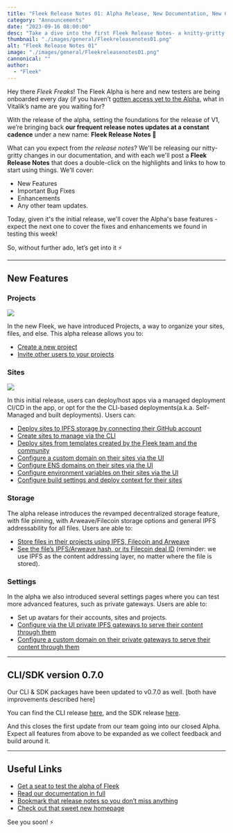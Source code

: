 ```yaml
---
title: "Fleek Release Notes 01: Alpha Release, New Documentation, New CLI/SDK Version"
category: "Announcements"
date: "2023-09-16 08:00:00"
desc: "Take a dive into the first Fleek Release Notes- a knitty-gritty, regular release notes covering Features, Fixes, and Improvements"
thumbnail: "./images/general/Fleekreleasenotes01.png"
alt: "Fleek Release Notes 01"
image: "./images/general/Fleekreleasenotes01.png"
cannonical: ""
author: 
  - "Fleek"
---
```


Hey there *Fleek Freaks*! The Fleek Alpha is here and new testers are being onboarded every day (if you haven’t [gotten access yet to the Alpha](https://fleekxyz.typeform.com/alpha-access), what in Vitalik’s name are you waiting for?

With the release of the alpha, setting the foundations for the release of V1, we’re bringing back **our frequent release notes updates at a constant cadence** under a new name: **Fleek Release Notes 📔**

What can you expect from *the release notes*? We'll be releasing our nitty-gritty changes in our documentation, and with each we'll post a **Fleek Release Notes** that does a double-click on the highlights and links to how to start using things. We'll cover:

- New Features
- Important Bug Fixes
- Enhancements
- Any other team updates.

Today, given it's the initial release, we'll cover the Alpha's base features - expect the next one to cover the fixes and enhancements we found in testing this week!

So, without further ado, let’s get into it ⚡

---

## New Features

### Projects

![](./images/general/Homepage-alpha.png)

In the new Fleek, we have introduced Projects, a way to organize your sites, files, and else. This alpha release allows you to:

- [Create a new project](https://docs.fleek.xyz/docs/Projects#creating-a-new-project)
- [Invite other users to your projects](https://docs.fleek.xyz/docs/Projects/invites)

### Sites

![](./images/general/sites-alpha.png)

In this initial release, users can deploy/host apps via a managed deployment CI/CD in the app, or opt for the the CLI-based deployments(a.k.a. Self-Managed and built deployments). Users can:

- [Deploy sites to IPFS storage by connecting their GitHub account](https://docs.fleek.xyz/docs/Sites/managed)
- [Create sites to manage via the CLI](https://docs.fleek.xyz/docs/Sites/self-hosted#setting-up-a-self-managed-deployment)
- [Deploy sites from templates created by the Fleek team and the community](https://docs.fleek.xyz/templates)
- [Configure a custom domain on their sites via the UI](https://docs.fleek.xyz/docs/Domains/custom-domains)
- [Configure ENS domains on their sites via the UI](https://docs.fleek.xyz/docs/Domains/ens#adding-an-ens-domain)
- [Configure environment variables on their sites via the UI](https://docs.fleek.xyz/docs/Sites/managed#build-parameters)
- [Configure build settings and deploy context for their sites](https://docs.fleek.xyz/docs/Sites/managed#configure-your-build-settings)

### Storage

The alpha release introduces the revamped decentralized storage feature, with file pinning, with Arweave/Filecoin storage options and general IPFS addressability for all files. Users are able to:

- [Store files in their projects using IPFS, Filecoin and Arweave](https://docs.fleek.xyz/docs/Storage#add-a-file-or-directory)
- [See the file’s IPFS/Arweave hash, or its Filecoin deal ID](https://docs.fleek.xyz/docs/Storage#content-addressing) (reminder: we use IPFS as the content addressing layer, no matter where the file is stored).

### Settings

In the alpha we also introduced several settings pages where you can test more advanced features, such as private gateways. Users are able to:

- Set up avatars for their accounts, sites and projects.
- [Configure via the UI private IPFS gateways to serve their content through them](https://docs.fleek.xyz/docs/Gateways#creating-a-private-gateway)
- [Configure a custom domain on their private gateways to serve their content through them](https://docs.fleek.xyz/docs/Domains/custom-domains#adding-a-custom-domain)

---

## CLI/SDK version 0.7.0

Our CLI & SDK packages have been updated to v0.7.0 as well. [both have improvements described here]

You can find the CLI release [here](https://www.npmjs.com/package/@fleekxyz/cli), and the SDK release [here](https://www.npmjs.com/package/@fleekxyz/sdk).

And this closes the first update from our team going into our closed Alpha. Expect all features from above to be expanded as we collect feedback and build around it.

---

## Useful Links

- [Get a seat to test the alpha of Fleek](https://fleekxyz.typeform.com/alpha-access)
- [Read our documentation in full](http://docs.fleek.xyz/)
- [Bookmark that release notes so you don’t miss anything](https://docs.fleek.xyz/release-notes)
- [Check out that sweet new homepage](http://fleek.xyz/)

See you soon! ⚡
